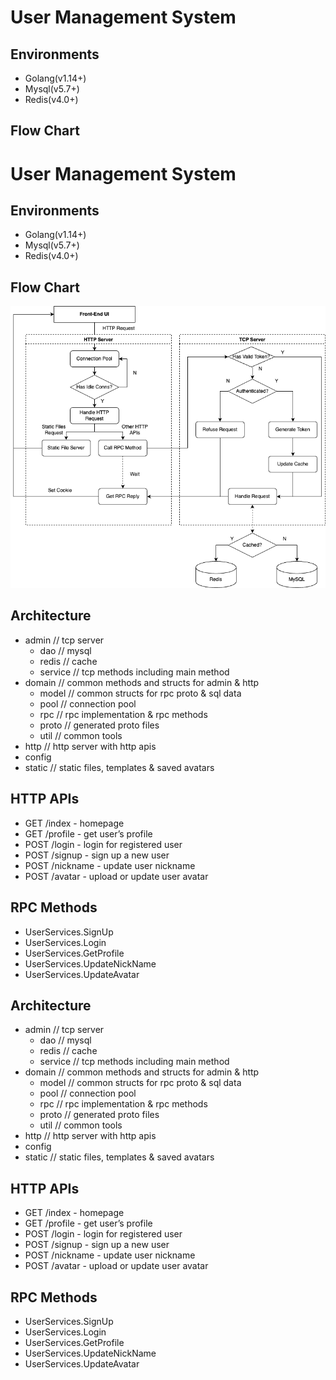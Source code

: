 User Management System
===========================

Environments
------------

* Golang(v1.14+)
* Mysql(v5.7+)
* Redis(v4.0+)

Flow Chart
------------
User Management System
===========================

Environments
------------

* Golang(v1.14+)
* Mysql(v5.7+)
* Redis(v4.0+)

Flow Chart
------------
![](https://github.com/Kartoro/MXCareerGolang-202212/blob/main/docs/UMS/Flow%20Chart.png)

Architecture
------------
- admin // tcp server
  - dao // mysql
  - redis // cache
  - service // tcp methods including main method
- domain // common methods and structs for admin & http 
  - model // common structs for rpc proto & sql data
  - pool // connection pool
  - rpc // rpc implementation & rpc methods
  - proto // generated proto files
  - util // common tools
- http // http server with http apis
- config
- static // static files, templates & saved avatars

HTTP APIs
------------

- GET /index - homepage
- GET /profile - get user’s profile
- POST /login - login for registered user
- POST /signup - sign up a new user
- POST /nickname - update user nickname
- POST /avatar - upload or update user avatar

RPC Methods
------------

- UserServices.SignUp
- UserServices.Login
- UserServices.GetProfile
- UserServices.UpdateNickName
- UserServices.UpdateAvatar

Architecture
------------
- admin // tcp server
  - dao // mysql
  - redis // cache
  - service // tcp methods including main method
- domain // common methods and structs for admin & http 
  - model // common structs for rpc proto & sql data
  - pool // connection pool
  - rpc // rpc implementation & rpc methods
  - proto // generated proto files
  - util // common tools
- http // http server with http apis
- config
- static // static files, templates & saved avatars

HTTP APIs
------------

- GET /index - homepage
- GET /profile - get user’s profile
- POST /login - login for registered user
- POST /signup - sign up a new user
- POST /nickname - update user nickname
- POST /avatar - upload or update user avatar

RPC Methods
------------

- UserServices.SignUp
- UserServices.Login
- UserServices.GetProfile
- UserServices.UpdateNickName
- UserServices.UpdateAvatar
